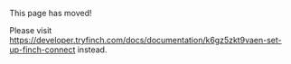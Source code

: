 This page has moved!

Please visit https://developer.tryfinch.com/docs/documentation/k6gz5zkt9vaen-set-up-finch-connect instead.
